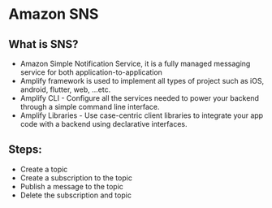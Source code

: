# Amazon SNS

## What is SNS?
- Amazon Simple Notification Service, it is a fully managed messaging service for both application-to-application
- Amplify framework is used to implement all types of project such as iOS, android, flutter, web, ...etc.
- Amplify CLI - Configure all the services needed to power your backend through a simple command line interface.
- Amplify Libraries - Use case-centric client libraries to integrate your app code with a backend using declarative interfaces.



## Steps:
- Create a topic
- Create a subscription to the topic
- Publish a message to the topic
- Delete the subscription and topic

